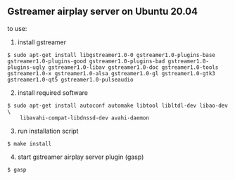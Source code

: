 ## Gstreamer airplay server on Ubuntu 20.04
to use:

1) install gstreamer
```
$ sudo apt-get install libgstreamer1.0-0 gstreamer1.0-plugins-base gstreamer1.0-plugins-good gstreamer1.0-plugins-bad gstreamer1.0-plugins-ugly gstreamer1.0-libav gstreamer1.0-doc gstreamer1.0-tools gstreamer1.0-x gstreamer1.0-alsa gstreamer1.0-gl gstreamer1.0-gtk3 gstreamer1.0-qt5 gstreamer1.0-pulseaudio
```

2) install required software
```
$ sudo apt-get install autoconf automake libtool libltdl-dev libao-dev \
    libavahi-compat-libdnssd-dev avahi-daemon
```

3) run installation script
```
$ make install
```

4) start gstreamer airplay server plugin (gasp)
```
$ gasp
```
